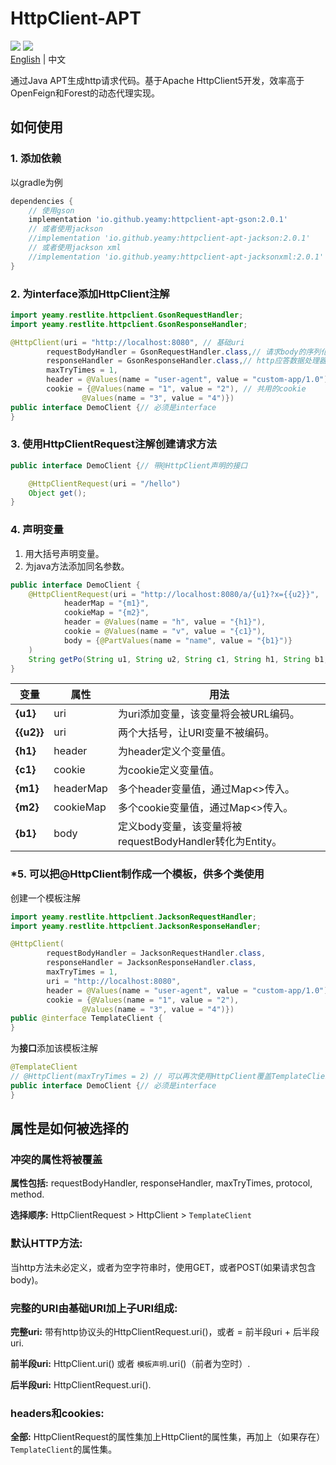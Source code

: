 # HttpClient-APT

[![](https://img.shields.io/badge/platform-Java1.8+-red)](https://developer.android.com/reference/android/database/sqlite/SQLiteDatabase) [![](https://img.shields.io/github/license/Yeamy/httpclient-apt)](https://github.com/Yeamy/httpclient-apt/blob/master/LICENSE)   
[English](README.md) | 中文

通过Java APT生成http请求代码。基于Apache HttpClient5开发，效率高于OpenFeign和Forest的动态代理实现。

## 如何使用

### 1. 添加依赖
以gradle为例

```gradle
dependencies {
    // 使用gson
    implementation 'io.github.yeamy:httpclient-apt-gson:2.0.1'
    // 或者使用jackson
    //implementation 'io.github.yeamy:httpclient-apt-jackson:2.0.1'
    // 或者使用jackson xml
    //implementation 'io.github.yeamy:httpclient-apt-jacksonxml:2.0.1'
}
```

### 2. 为interface添加HttpClient注解

```java
import yeamy.restlite.httpclient.GsonRequestHandler;
import yeamy.restlite.httpclient.GsonResponseHandler;

@HttpClient(uri = "http://localhost:8080", // 基础uri
        requestBodyHandler = GsonRequestHandler.class,// 请求body的序列化适配器
        responseHandler = GsonResponseHandler.class,// http应答数据处理器
        maxTryTimes = 1,
        header = @Values(name = "user-agent", value = "custom-app/1.0"), // 共用的header
        cookie = {@Values(name = "1", value = "2"), // 共用的cookie
                @Values(name = "3", value = "4")})
public interface DemoClient {// 必须是interface
}
```

### 3. 使用HttpClientRequest注解创建请求方法

```java
public interface DemoClient {// 带@HttpClient声明的接口

    @HttpClientRequest(uri = "/hello")
    Object get();
}
```

### 4. 声明变量

1. 用大括号声明变量。
2. 为java方法添加同名参数。

```java
public interface DemoClient {
    @HttpClientRequest(uri = "http://localhost:8080/a/{u1}?x={{u2}}",
            headerMap = "{m1}",
            cookieMap = "{m2}",
            header = @Values(name = "h", value = "{h1}"),
            cookie = @Values(name = "v", value = "{c1}"),
            body = {@PartValues(name = "name", value = "{b1}")}
    )
    String getPo(String u1, String u2, String c1, String h1, String b1, Map<?, String> m1, Map<String, String> m2);
}
```

| 变量         | 属性        | 用法                                         |
|------------|-----------|--------------------------------------------|
| **{u1}**   | uri       | 为uri添加变量，该变量将会被URL编码。                      |
| **{{u2}}** | uri       | 两个大括号，让URI变量不被编码。                          |
| **{h1}**   | header    | 为header定义个变量值。                             |
| **{c1}**   | cookie    | 为cookie定义变量值。                              |
| **{m1}**   | headerMap | 多个header变量值，通过Map<>传入。                     |
| **{m2}**   | cookieMap | 多个cookie变量值，通过Map<>传入。                     |
| **{b1}**   | body      | 定义body变量，该变量将被requestBodyHandler转化为Entity。 |  


### *5. 可以把@HttpClient制作成一个模板，供多个类使用

创建一个模板注解

```java
import yeamy.restlite.httpclient.JacksonRequestHandler;
import yeamy.restlite.httpclient.JacksonResponseHandler;

@HttpClient(
        requestBodyHandler = JacksonRequestHandler.class,
        responseHandler = JacksonResponseHandler.class,
        maxTryTimes = 1,
        uri = "http://localhost:8080",
        header = @Values(name = "user-agent", value = "custom-app/1.0"),
        cookie = {@Values(name = "1", value = "2"),
                @Values(name = "3", value = "4")})
public @interface TemplateClient {
}
```

为**接口**添加该模板注解

```java
@TemplateClient
// @HttpClient(maxTryTimes = 2) // 可以再次使用HttpClient覆盖TemplateClient的属性
public interface DemoClient {// 必须是interface
}
```

## 属性是如何被选择的

### 冲突的属性将被覆盖

**属性包括:** requestBodyHandler, responseHandler, maxTryTimes, protocol, method.

**选择顺序:** HttpClientRequest > HttpClient > `TemplateClient`

### 默认HTTP方法:

当http方法未必定义，或者为空字符串时，使用GET，或者POST(如果请求包含body)。

### 完整的URI由基础URI加上子URI组成:

**完整uri:** 带有http协议头的HttpClientRequest.uri()，或者 = 前半段uri + 后半段uri.

**前半段uri:** HttpClient.uri() 或者 `模板声明`.uri()（前者为空时）.

**后半段uri:** HttpClientRequest.uri().

### headers和cookies:

**全部:** HttpClientRequest的属性集加上HttpClient的属性集，再加上（如果存在）`TemplateClient`的属性集。